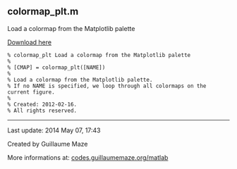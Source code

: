 ## colormap\_plt.m ##
Load a colormap from the Matplotlib palette

[Download here](http://guillaumemaze.googlecode.com/svn/trunk/matlab/codes/colors/colormap_plt.m)

```
% colormap_plt Load a colormap from the Matplotlib palette
%
% [CMAP] = colormap_plt([NAME])
% 
% Load a colormap from the Matplotlib palette.
% If no NAME is specified, we loop through all colormaps on the current figure.
%
% Created: 2012-02-16.
% All rights reserved.
```

---

Last update: 2014 May 07, 17:43

Created by Guillaume Maze

More informations at: [codes.guillaumemaze.org/matlab](http://codes.guillaumemaze.org/matlab)